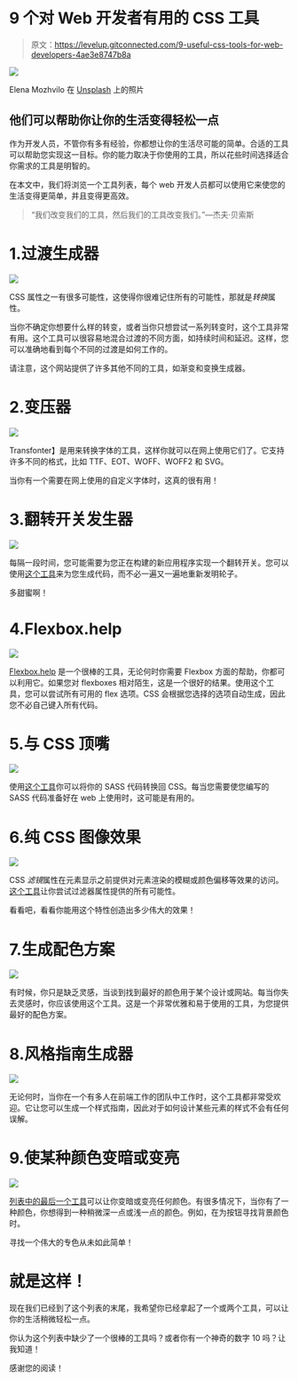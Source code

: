 # 9 个对 Web 开发者有用的 CSS 工具

> 原文：<https://levelup.gitconnected.com/9-useful-css-tools-for-web-developers-4ae3e8747b8a>

![](img/5fdd4ea5563ea0c83a585a99c7246f31.png)

Elena Mozhvilo 在 [Unsplash](https://unsplash.com?utm_source=medium&utm_medium=referral) 上的照片

## 他们可以帮助你让你的生活变得轻松一点

作为开发人员，不管你有多有经验，你都想让你的生活尽可能的简单。合适的工具可以帮助您实现这一目标。你的能力取决于你使用的工具，所以花些时间选择适合你需求的工具是明智的。

在本文中，我们将浏览一个工具列表，每个 web 开发人员都可以使用它来使您的生活变得更简单，并且变得更高效。

> “我们改变我们的工具，然后我们的工具改变我们。”—杰夫·贝索斯

# 1.过渡生成器

![](img/1b9677280612ee168264e95a63998355.png)

CSS 属性之一有很多可能性，这使得你很难记住所有的可能性，那就是*转换*属性。

当你不确定你想要什么样的转变，或者当你只想尝试一系列转变时，这个工具非常有用。这个工具可以很容易地混合过渡的不同方面，如持续时间和延迟。这样，您可以准确地看到每个不同的过渡是如何工作的。

请注意，这个网站提供了许多其他不同的工具，如渐变和变换生成器。

# 2.变压器

![](img/acda1f7520711e5992bb02672c83635c.png)

Transfonter】是用来转换字体的工具，这样你就可以在网上使用它们了。它支持许多不同的格式，比如 TTF、EOT、WOFF、WOFF2 和 SVG。

当你有一个需要在网上使用的自定义字体时，这真的很有用！

# 3.翻转开关发生器

![](img/2c96a5e1a61d9922af5f7a7fb2296802.png)

每隔一段时间，您可能需要为您正在构建的新应用程序实现一个翻转开关。您可以使用[这个工具](https://www.cssportal.com/css3-flip-switch/)来为您生成代码，而不必一遍又一遍地重新发明轮子。

多甜蜜啊！

# 4.Flexbox.help

![](img/3dd27562eed4384b21bcbaee06dcd1f6.png)

[Flexbox.help](https://flexbox.help/) 是一个很棒的工具，无论何时你需要 Flexbox 方面的帮助，你都可以利用它。如果您对 flexboxes 相对陌生，这是一个很好的结果。使用这个工具，您可以尝试所有可用的 flex 选项。CSS 会根据您选择的选项自动生成，因此您不必自己键入所有代码。

# 5.与 CSS 顶嘴

![](img/db97c2ab3827e62f761c0d935eaaeb20.png)

使用[这个工具](https://jsonformatter.org/sass-to-css)你可以将你的 SASS 代码转换回 CSS。每当您需要使您编写的 SASS 代码准备好在 web 上使用时，这可能是有用的。

# 6.纯 CSS 图像效果

![](img/6ec33ccb3b6832c79c191a9180a71486.png)

CSS *滤镜*属性在元素显示之前提供对元素渲染的模糊或颜色偏移等效果的访问。[这个工具](http://angrytools.com/css-generator/filter/)让你尝试过滤器属性提供的所有可能性。

看看吧，看看你能用这个特性创造出多少伟大的效果！

# 7.生成配色方案

![](img/4d340620d93686ef948042b85e97a617.png)

有时候，你只是缺乏灵感，当谈到找到最好的颜色用于某个设计或网站。每当你失去灵感时，你应该使用这个工具。这是一个非常优雅和易于使用的工具，为您提供最好的配色方案。

# 8.风格指南生成器

![](img/b4bf6cba56e41994bf13d5d248f551ce.png)

无论何时，当你在一个有多人在前端工作的团队中工作时，这个工具都非常受欢迎。它让您可以生成一个样式指南，因此对于如何设计某些元素的样式不会有任何误解。

# 9.使某种颜色变暗或变亮

![](img/b665e7ceeff6b432af93bd70d73c8157.png)

[列表中的最后一个工具](https://www.cssfontstack.com/oldsites/hexcolortool/)可以让你变暗或变亮任何颜色。有很多情况下，当你有了一种颜色，你想得到一种稍微深一点或浅一点的颜色。例如，在为按钮寻找背景颜色时。

寻找一个伟大的专色从未如此简单！

# 就是这样！

现在我们已经到了这个列表的末尾，我希望你已经拿起了一个或两个工具，可以让你的生活稍微轻松一点。

你认为这个列表中缺少了一个很棒的工具吗？或者你有一个神奇的数字 10 吗？让我知道！

感谢您的阅读！